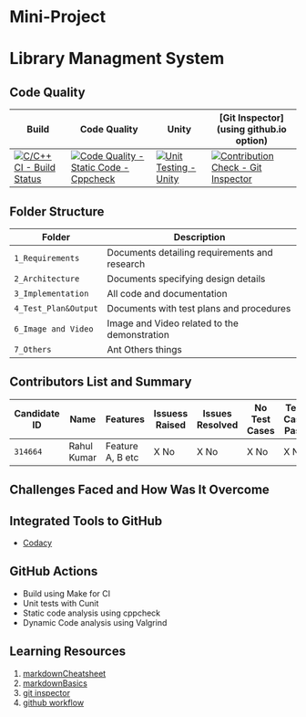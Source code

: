 # Mini-Project

# Library Managment System

## Code Quality
 Build | Code Quality | Unity | [Git Inspector](using github.io option)
 ------|--------------|-------|-------------------------------------------
[![C/C++ CI - Build Status](https://github.com/rahulcusat/Mini-Project/actions/workflows/c_cpp.yml/badge.svg)](https://github.com/rahulcusat/Mini-Project/actions/workflows/c_cpp.yml) | [![Code Quality - Static Code - Cppcheck](https://github.com/rahulcusat/Mini-Project/actions/workflows/cppcheck.yml/badge.svg)](https://github.com/rahulcusat/Mini-Project/actions/workflows/cppcheck.yml) | [![Unit Testing - Unity](https://github.com/rahulcusat/Mini-Project/actions/workflows/unity.yml/badge.svg)](https://github.com/rahulcusat/Mini-Project/actions/workflows/unity.yml) |[![Contribution Check - Git Inspector](https://github.com/rahulcusat/Mini-Project/actions/workflows/gitinspector.yml/badge.svg)](https://github.com/rahulcusat/Mini-Project/actions/workflows/gitinspector.yml) 


## Folder Structure
Folder               | Description
---------------------| -----------------------------------------
`1_Requirements`     | Documents detailing requirements and research
`2_Architecture`     | Documents specifying design details
`3_Implementation`   | All code and documentation
`4_Test_Plan&Output` | Documents with test plans and procedures
`6_Image and Video`  | Image and Video related to the demonstration
`7_Others`           | Ant Others things


## Contributors List and Summary

Candidate ID |    Name    |    Features       | Issuess Raised |Issues Resolved|No Test Cases|Test Case Pass
-------------|------------|-------------------|----------------|---------------|-------------|--------------
  `314664`   | Rahul Kumar| Feature A, B etc  |    X No        | X No          |X No         |X No     

## Challenges Faced and How Was It Overcome

## Integrated Tools to GitHub
*  [Codacy](https://www.codacy.com/)

## GitHub Actions
* Build using Make for CI
* Unit tests with Cunit
* Static code analysis using cppcheck
* Dynamic Code analysis using Valgrind

## Learning Resources
1. [markdownCheatsheet](https://github.com/adam-p/markdown-here/wiki/Markdown-Cheatsheet)
2. [markdownBasics](https://guides.github.com/features/mastering-markdown/)
3. [git inspector](https://github.com/ejwa/gitinspector.git)
4. [github workflow](https://docs.github.com/en/actions/learn-github-action)
